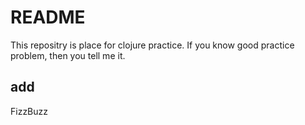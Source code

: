 # README

This repositry is place for clojure practice.
If you know good practice problem, then you tell me it.

## add
FizzBuzz
